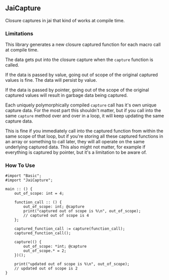 ## JaiCapture

Closure captures in jai that kind of works at compile time.

### Limitations

This library generates a new closure captured function for each macro call at compile time.

The data gets put into the closure capture when the `capture` function is called.

If the data is passed by value, going out of scope of the original captured values is fine. The data will persist by value.

If the data is passed by pointer, going out of the scope of the original captured values will result in garbage data being captured.

Each uniquely polymorphically compiled `capture` call has it's own unique capture data. For the most part this shouldn't matter, but if you call into the same `capture` method over and over in a loop, it will keep updating the same capture data.

This is fine if you immediately call into the captured function from within the same scope of that loop, but if you're storing all these captured functions in an array or something to call later, they will all operate on the same underlying captured data. This also might not matter, for example if everything is captured by pointer, but it's a limitation to be aware of.

### How To Use

```jai
#import "Basic";
#import "JaiCapture";

main :: () {
    out_of_scope: int = 4;

    function_call :: () {
        out_of_scope: int; @capture
        print("captured out of scope is %\n", out_of_scope);
        // captured out of scope is 4
    };

    captured_function_call := capture(function_call);
    captured_function_call();

    capture(() {
        out_of_scope: *int; @capture
        out_of_scope.* = 2;
    })();

    print("updated out of scope is %\n", out_of_scope);
    // updated out of scope is 2
}
```
